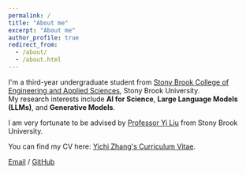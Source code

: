 ```yaml
---
permalink: /
title: "About me"
excerpt: "About me"
author_profile: true
redirect_from: 
  - /about/
  - /about.html
---
```


I'm a third-year undergraduate student from [Stony Brook College of Engineering and Applied Sciences](https://www.stonybrook.edu/commcms/ceas/), Stony Brook University.  
My research interests include **AI for Science**, **Large Language Models (LLMs)**, and **Generative Models**.

I am very fortunate to be advised by [Professor Yi Liu](https://jacoblau0513.github.io/) from Stony Brook University.

You can find my CV here: [Yichi Zhang's Curriculum Vitae](..YichiXiaoju/YichiZhang.github.io/assets/Yichi_Zhang_CV.pdf).

[Email](mailto:yichi.zhang@stonybrook.edu) / [GitHub](https://github.com/YichiXiaoju)


